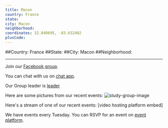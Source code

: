 ```yaml
---
title: Macon
country: France
state: 
city: Macon
neighborhood: 
coordinates: 32.840695, -83.632402
plusCode:
---
```


##Country: France
##State: 
##City: Macon
##Neighborhood: 
*****
Join our [Facebook group](https://www.facebook.com/groups/free.code.camp.macon).

You can chat with us on [chat app]().

Our Group leader is [leader]()

Here are some pictures from our recent events:
![study-group-image]()

Here's a stream of one of our recent events:
[video hosting platform embed]

We have events every Tuesday. You can RSVP for an event on [event platform]().
